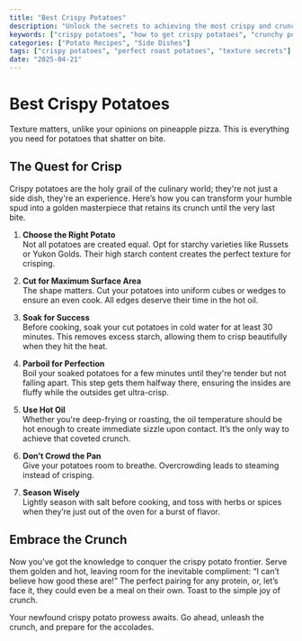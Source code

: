 ```yaml
---
title: "Best Crispy Potatoes"
description: "Unlock the secrets to achieving the most crispy and crunchy potatoes that will elevate your meal to the next level."
keywords: ["crispy potatoes", "how to get crispy potatoes", "crunchy potato recipes"]
categories: ["Potato Recipes", "Side Dishes"]
tags: ["crispy potatoes", "perfect roast potatoes", "texture secrets"]
date: "2025-04-21"
---
```


# Best Crispy Potatoes

Texture matters, unlike your opinions on pineapple pizza. This is everything you need for potatoes that shatter on bite. 

## The Quest for Crisp

Crispy potatoes are the holy grail of the culinary world; they're not just a side dish, they're an experience. Here’s how you can transform your humble spud into a golden masterpiece that retains its crunch until the very last bite. 

1. **Choose the Right Potato**  
   Not all potatoes are created equal. Opt for starchy varieties like Russets or Yukon Golds. Their high starch content creates the perfect texture for crisping.

2. **Cut for Maximum Surface Area**  
   The shape matters. Cut your potatoes into uniform cubes or wedges to ensure an even cook. All edges deserve their time in the hot oil.

3. **Soak for Success**  
   Before cooking, soak your cut potatoes in cold water for at least 30 minutes. This removes excess starch, allowing them to crisp beautifully when they hit the heat.

4. **Parboil for Perfection**  
   Boil your soaked potatoes for a few minutes until they're tender but not falling apart. This step gets them halfway there, ensuring the insides are fluffy while the outsides get ultra-crisp.

5. **Use Hot Oil**  
   Whether you're deep-frying or roasting, the oil temperature should be hot enough to create immediate sizzle upon contact. It’s the only way to achieve that coveted crunch.

6. **Don’t Crowd the Pan**  
   Give your potatoes room to breathe. Overcrowding leads to steaming instead of crisping.

7. **Season Wisely**  
   Lightly season with salt before cooking, and toss with herbs or spices when they’re just out of the oven for a burst of flavor.

## Embrace the Crunch

Now you’ve got the knowledge to conquer the crispy potato frontier. Serve them golden and hot, leaving room for the inevitable compliment: “I can’t believe how good these are!” The perfect pairing for any protein, or, let’s face it, they could even be a meal on their own. Toast to the simple joy of crunch. 

Your newfound crispy potato prowess awaits. Go ahead, unleash the crunch, and prepare for the accolades.